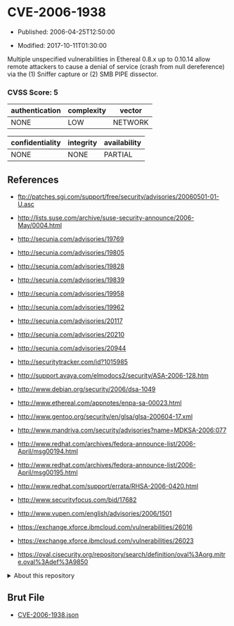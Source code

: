 # CVE-2006-1938

- Published: 2006-04-25T12:50:00

- Modified: 2017-10-11T01:30:00

Multiple unspecified vulnerabilities in Ethereal 0.8.x up to 0.10.14 allow remote attackers to cause a denial of service (crash from null dereference) via the (1) Sniffer capture or (2) SMB PIPE dissector.

### CVSS Score: **5**

| authentication | complexity | vector |
| --- | --- | --- |
| NONE | LOW | NETWORK |

| confidentiality | integrity | availability |
| --- | --- | --- |
| NONE | NONE | PARTIAL |

## References

* ftp://patches.sgi.com/support/free/security/advisories/20060501-01-U.asc

* http://lists.suse.com/archive/suse-security-announce/2006-May/0004.html

* http://secunia.com/advisories/19769

* http://secunia.com/advisories/19805

* http://secunia.com/advisories/19828

* http://secunia.com/advisories/19839

* http://secunia.com/advisories/19958

* http://secunia.com/advisories/19962

* http://secunia.com/advisories/20117

* http://secunia.com/advisories/20210

* http://secunia.com/advisories/20944

* http://securitytracker.com/id?1015985

* http://support.avaya.com/elmodocs2/security/ASA-2006-128.htm

* http://www.debian.org/security/2006/dsa-1049

* http://www.ethereal.com/appnotes/enpa-sa-00023.html

* http://www.gentoo.org/security/en/glsa/glsa-200604-17.xml

* http://www.mandriva.com/security/advisories?name=MDKSA-2006:077

* http://www.redhat.com/archives/fedora-announce-list/2006-April/msg00194.html

* http://www.redhat.com/archives/fedora-announce-list/2006-April/msg00195.html

* http://www.redhat.com/support/errata/RHSA-2006-0420.html

* http://www.securityfocus.com/bid/17682

* http://www.vupen.com/english/advisories/2006/1501

* https://exchange.xforce.ibmcloud.com/vulnerabilities/26016

* https://exchange.xforce.ibmcloud.com/vulnerabilities/26023

* https://oval.cisecurity.org/repository/search/definition/oval%3Aorg.mitre.oval%3Adef%3A9850

<details>
<summary>About this repository</summary> 

  This repository is part of the project [Live Hack CVE](https://github.com/Live-Hack-CVE). Main website can be found [www.live-hack.org](https://www.live-hack.org) 
  
  Made by [Sn0wAlice](https://github.com/Sn0wAlice) for the people that care about security and need to have a feed of the latest CVEs. Hope you enjoy it, don't forget to star the repo and follow me on [Twitter](https://twitter.com/Sn0wAlice) and [Github](https://github.com/Sn0wAlice). And that is my [personnal website](https://www.alice-snow.me/)

  - [Home Page](https://github.com/Live-Hack-CVE)
  - [Framework](https://github.com/Live-Hack-CVE/cve-framework)
  - [CVE database](https://github.com/Live-Hack-CVE/full_database)
  - [Changelog](https://github.com/Live-Hack-CVE/Changelog)
</details>

## Brut File

* [CVE-2006-1938.json](https://raw.githubusercontent.com/Live-Hack-CVE/full_database/main/cves/2006/CVE-2006-1938.json)

